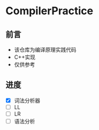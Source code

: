 # CompilerPractice
## 前言
- 该仓库为编译原理实践代码
- C++实现
- 仅供参考

## 进度
- [X]  词法分析器
- [ ]  LL
- [ ]  LR
- [ ]  语法分析
